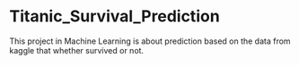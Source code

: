 # Titanic_Survival_Prediction
This project in Machine Learning is about prediction based on the data from kaggle that whether survived or not.
